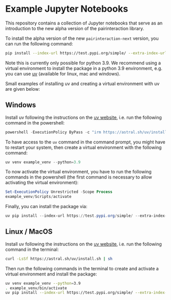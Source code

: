 # Example Jupyter Notebooks

This repository contains a collection of Jupyter notebooks that serve as an introduction to the new alpha version of the pairinteraction library.

To install the alpha version of the new `pairinteraction-next` version, you can run the following command:

```bash
pip install --index-url https://test.pypi.org/simple/ --extra-index-url https://pypi.org/simple/ pairinteraction-next
```

Note this is currently only possible for python 3.9.
We recommend using a virtual environment to install the package in a python 3.9 environment,
e.g. you can use [uv](https://docs.astral.sh/uv/getting-started/installation/) (available for linux, mac and windows).

Small examples of installing uv and creating a virtual environment with uv are given below:

## Windows
Install uv following the instructions on the [uv website](https://docs.astral.sh/uv/getting-started/installation/), i.e. run the following command in the powershell:
```powershell
powershell -ExecutionPolicy ByPass -c "irm https://astral.sh/uv/install.ps1 | iex"
```
To have access to the `uv` command in the command prompt, you might have to restart your system, then create a virtual environment with the following command:
```powershell
uv venv example_venv --python=3.9
```
To now activate the virtual environment, you have to run the following commands in the powershell (the first command is necessary to allow activating the virtual environment):
```powershell
Set-ExecutionPolicy Unrestricted -Scope Process
example_venv/Scripts/activate
```
Finally, you can install the package via:
```powershell
uv pip install --index-url https://test.pypi.org/simple/ --extra-index-url https://pypi.org/simple/ pairinteraction-next
```

## Linux / MacOS
Install uv following the instructions on the [uv website](https://docs.astral.sh/uv/getting-started/installation/), i.e. run the following command in the terminal:
```bash
curl -LsSf https://astral.sh/uv/install.sh | sh
```
Then run the following commands in the terminal to create and activate a virtual environment and install the package:
```bash
uv venv example_venv --python=3.9
. example_venv/bin/activate
uv pip install --index-url https://test.pypi.org/simple/ --extra-index-url https://pypi.org/simple/ pairinteraction-next
```
